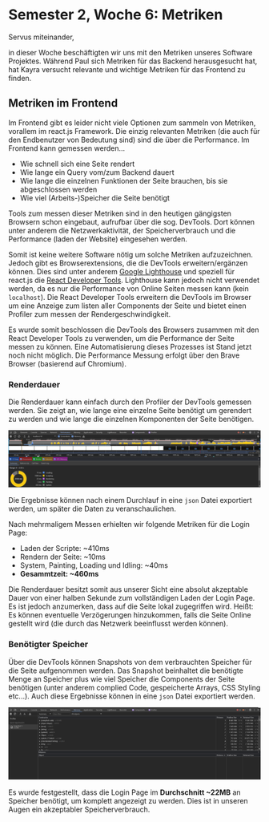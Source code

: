 # Semester 2, Woche 6: Metriken

Servus miteinander,

in dieser Woche beschäftigten wir uns mit den Metriken unseres Software Projektes. Während Paul sich Metriken für das Backend herausgesucht hat, hat Kayra versucht relevante und wichtige Metriken für das Frontend zu finden.

## Metriken im Frontend

Im Frontend gibt es leider nicht viele Optionen zum sammeln von Metriken, vorallem im react.js Framework. Die einzig relevanten Metriken (die auch für den Endbenutzer von Bedeutung sind) sind die über die Performance. Im Frontend kann gemessen werden...

- Wie schnell sich eine Seite rendert
- Wie lange ein Query vom/zum Backend dauert
- Wie lange die einzelnen Funktionen der Seite brauchen, bis sie abgeschlossen werden
- Wie viel (Arbeits-)Speicher die Seite benötigt

Tools zum messen dieser Metriken sind in den heutigen gängigsten Browsern schon eingebaut, aufrufbar über die sog. DevTools. Dort können unter anderem die Netzwerkaktivität, der Speicherverbrauch und die Performance (laden der Website) eingesehen werden.

Somit ist keine weitere Software nötig um solche Metriken aufzuzeichnen. Jedoch gibt es Browserextensions, die die DevTools erweitern/ergänzen können. Dies sind unter anderem [Google Lighthouse](https://developer.chrome.com/docs/lighthouse/overview?hl=de) und speziell für react.js die [React Developer Tools](https://react.dev/learn/react-developer-tools). Lighthouse kann jedoch nicht verwendet werden, da es nur die Performance von Online Seiten messen kann (kein `localhost`). Die React Developer Tools erweitern die DevTools im Browser um eine Anzeige zum listen aller Components der Seite und bietet einen Profiler zum messen der Rendergeschwindigkeit.

Es wurde somit beschlossen die DevTools des Browsers zusammen mit den React Developer Tools zu verwenden, um die Performance der Seite messen zu können. Eine Automatisierung dieses Prozesses ist Stand jetzt noch nicht möglich. Die Performance Messung erfolgt über den Brave Browser (basierend auf Chromium).

### Renderdauer

Die Renderdauer kann einfach durch den Profiler der DevTools gemessen werden. Sie zeigt an, wie lange eine einzelne Seite benötigt um gerendert zu werden und wie lange die einzelnen Komponenten der Seite benötigen.

![Performance der Login Page](/posts/media/PerformanceMetrikLogin.png)

Die Ergebnisse können nach einem Durchlauf in eine `json` Datei exportiert werden, um später die Daten zu veranschaulichen.

Nach mehrmaligem Messen erhielten wir folgende Metriken für die Login Page:

- Laden der Scripte: ~410ms
- Rendern der Seite: ~10ms
- System, Painting, Loading und Idling: ~40ms
- **Gesammtzeit: ~460ms**

Die Renderdauer besitzt somit aus unserer Sicht eine absolut akzeptable Dauer von einer halben Sekunde zum vollständigen Laden der Login Page. Es ist jedoch anzumerken, dass auf die Seite lokal zugegriffen wird. Heißt: Es können eventuelle Verzögerungen hinzukommen, falls die Seite Online gestellt wird (die durch das Netzwerk beeinflusst werden können).

### Benötigter Speicher

Über die DevTools können Snapshots von dem verbrauchten Speicher für die Seite aufgenommen werden. Das Snapshot beinhaltet die benötigte Menge an Speicher plus wie viel Speicher die Components der Seite benötigen (unter anderem complied Code, gespeicherte Arrays, CSS Styling etc...). Auch diese Ergebnisse können in eine `json` Datei exportiert werden.

![Speicher-Aufschlüsselung der Login Page](/posts/media/SpeicherLoginPage.png)

Es wurde festgestellt, dass die Login Page im **Durchschnitt ~22MB** an Speicher benötigt, um komplett angezeigt zu werden. Dies ist in unseren Augen ein akzeptabler Speicherverbrauch.
